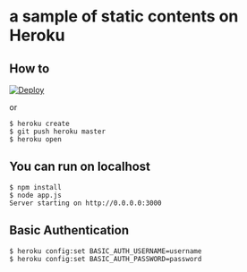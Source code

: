 # a sample of static contents on Heroku

## How to

[![Deploy](https://www.herokucdn.com/deploy/button.png)](https://heroku.com/deploy)

or

    $ heroku create
    $ git push heroku master
    $ heroku open

## You can run on localhost

    $ npm install
    $ node app.js
    Server starting on http://0.0.0.0:3000

## Basic Authentication

    $ heroku config:set BASIC_AUTH_USERNAME=username
    $ heroku config:set BASIC_AUTH_PASSWORD=password
